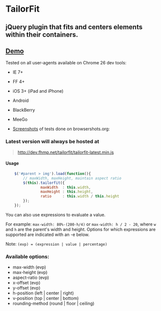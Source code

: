 # TailorFit

## jQuery plugin that fits and centers elements within their containers.

## [Demo](http://dev.fhmp.net/tailorfit/demo/)


Tested on all user-agents available on Chrome 26 dev tools:
* IE 7+
* FF 4+
* iOS 3+ (iPad and iPhone)
* Android
* BlackBerry
* MeeGo
    
* [Screenshots](http://dev.fhmp.net/tailorfit/browsertest/results/) of tests done on browsershots.org:


### Latest version will always be hosted at 
> http://dev.fhmp.net/tailorfit/tailorfit-latest.min.js

#### Usage
```javascript
    $('#parent > img').load(function(){
        // maxWidth, maxHeight, maintain aspect ratio
        $(this).tailorfit({
                maxWidth  : this.width,
                maxHeight : this.height,
                ratio     : this.width / this.height
        });
    });
```

You can also use expressions to evaluate a value.

For example: `max-width: 80%-(200-h/4)` or `max-width: h / 2 - 20`, where `w` and `h` are the parent's width and height.
Options for which expressions are supported are indicated with an -e below.

Note: `(evp) = (expression | value | percentage)`

### Available options:
* max-width         (evp)
* max-height        (evp)
* aspect-ratio      (evp)
* x-offset          (evp)
* y-offset          (evp)
* h-position        (left | center | right)
* v-position        (top | center | bottom)
* rounding-method   (round | floor | ceiling)
